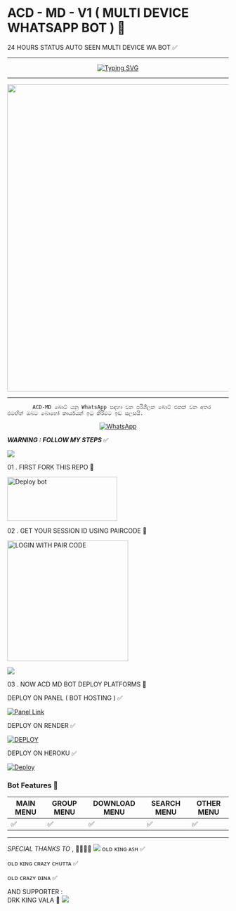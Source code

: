 # ACD - MD - V1 ( MULTI DEVICE WHATSAPP BOT ) 🍄
24 HOURS STATUS AUTO SEEN MULTI DEVICE WA BOT ✅
***
</p> <p align="center">
<a href="https://git.io/typing-svg"><img src="https://readme-typing-svg.demolab.com?font=Rubik+Dirt&size=65&pause=1000&color=F72C3F&background=FF20A500&center=true&vCenter=true&width=1000&height=150&lines=ACD-MD-V1;CREATE+BY+MAIN+CYBER+TEAM" alt="Typing SVG" /></a>

***

  <p align="center">
<a href="https://github.com/ACD-MD-TEAM/ACD-MD-TESTING/new/main">
    <img src="https://i.ibb.co/ThLhsQq/IMG-20241128-WA0173-1.jpg"  width="700px">
</a>

<hr>

			ACD-MD බොට් යනු WhatsApp සඳහා වන පරිශීලක බොට් එකක් වන අතර එමඟින් ඔබට බොහෝ කාර්යයන් ඉටු කිරීමට ඉඩ සලසයි.

 
<p align="center">

  <a aria-label="WhatsApp Supported Channel" href="https://whatsapp.com/channel/0029Vay0BqOCXC3EwTtXuF2F" target="_blank">
    <img alt="WhatsApp" src="https://img.shields.io/badge/Join Channel-25D366?style=for-the-badge&logo=WhatsApp&logoColor=white" />
  </a>

***WARNING : FOLLOW MY STEPS***  ✅

<img src="https://user-images.githubusercontent.com/73097560/115834477-dbab4500-a447-11eb-908a-139a6edaec5c.gif">

01 . FIRST FORK THIS REPO 🚩

<a href="https://github.com/ACD-MD-TEAM/ACD-MD-TESTING/fork" target="blank"><img align="center" src="https://i.imgur.com/cxaSEWe.png" alt="Deploy bot" height="100" width="250" /></a>
  <div>
<div>

02 . GET YOUR SESSION ID USING PAIRCODE 🚩

<a href="https://queen-lithu-md-pair.onrender.com/pair"><img src="https://img.shields.io/badge/LOGIN%20WITH-PAIR%20CODE-black" alt="LOGIN WITH PAIR CODE" width="275"></a>

<img src="https://user-images.githubusercontent.com/73097560/115834477-dbab4500-a447-11eb-908a-139a6edaec5c.gif">


03 . NOW ACD MD BOT DEPLOY PLATFORMS 🚩

DEPLOY ON PANEL ( BOT HOSTING ) ✅
 
<a href='https://bot-hosting.net/?aff=1097457675723341836' target="_blank"><img alt='Panel Link'
src='https://img.shields.io/badge/HOSTING%20PANEL-blue?style=for-the-badge&logo=Cloudflare&logoColor=white'/></a>

DEPLOY ON RENDER ✅

<a href='https://dashboard.render.com' target="_blank"><img alt='DEPLOY' src='https://img.shields.io/badge/RENDER-h?color=maroon&style=for-the-badge&logo=render'/></a></p>

DEPLOY ON HEROKU ✅

[![Deploy](https://www.herokucdn.com/deploy/button.svg)](https://heroku.com/deploy?template=https://github.com/ACD-MD-TEAM/ACD-MD-TESTING)
   </a>


### Bot Features 📍

| MAIN MENU | GROUP MENU | DOWNLOAD MENU | SEARCH MENU | OTHER MENU |
| --------| ----------- | --------- | ----------- | -------- | 
| ✅      |  ✅         |    ✅     |     ✅      |     ✅   |


--------

*SPECIAL THANKS TO* , 👨🏻‍💻🚩
<a><img src='https://i.imgur.com/LyHic3i.gif'/></a>
ᴏʟᴅ ᴋɪɴɢ ᴀꜱʜ ✅

ᴏʟᴅ ᴋɪɴɢ ᴄʀᴀᴢʏ ᴄʜᴜᴛᴛᴀ ✅

ᴏʟᴅ ᴄʀᴀᴢʏ ᴅɪɴᴀ  ✅

AND SUPPORTER :  
                             DRK KING VALA 🚩
<a><img src='https://i.imgur.com/LyHic3i.gif'/></a>
<p align="center">
